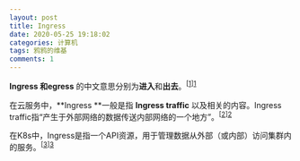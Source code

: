 ```yaml
---
layout: post
title: Ingress
date: 2020-05-25 19:18:02
categories: 计算机
tags: 鸦鸦的维基
comments: 1
---
```




**Ingress **和**egress** 的中文意思分别为**进入**和**出去**。<sup>[[1]][1]</sup>

在云服务中，**Ingress **一般是指 **Ingress traffic** 以及相关的内容。Ingress traffic指“产生于外部网络的数据传送内部网络的一个地方”。<sup>[[2]][2]</sup> 

<!--
Kubernetes Ingress is an API resource that allows you manage external or internal HTTP(S) access to Kubernetes services running in a cluster.
The Ingress resource uses the ALB to route HTTP(S) traffic to different endpoints within the cluster.
The Ingress resource routes ingress traffic from the ALB to the Kubernetes cluster. 
-->

在K8s中，Ingress是指一个API资源，用于管理数据从外部（或内部）访问集群内的服务。<sup>[[3]][3]</sup> 

[1]: https://ejje.weblio.jp/content/ingress	"ingress - Weblio英和辞書"
[2]: https://www.yourdictionary.com/ingress-traffic	"ingress traffic - Computer Definition"
[3]: https://aws.amazon.com/blogs/opensource/kubernetes-ingress-aws-alb-ingress-controller/	"Kubernetes Ingress with AWS ALB Ingress Controller"
